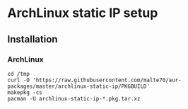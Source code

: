# ArchLinux static IP setup

## Installation

### ArchLinux

    cd /tmp
    curl -O 'https://raw.githubusercontent.com/malte70/aur-packages/master/archlinux-static-ip/PKGBUILD'
	makepkg -cs
	pacman -U archlinux-static-ip-*.pkg.tar.xz

